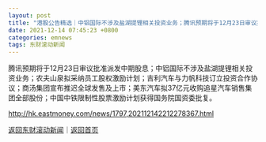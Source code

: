 ```yaml
---
layout: post
title: "港股公告精选｜中铝国际不涉及盐湖提锂相关投资业务；腾讯预期将于12月23日审议批准派发中期股息"
date: 2021-12-14 07:45:23 +0800
categories: emnews
tags: 东财滚动新闻
---
```


腾讯预期将于12月23日审议批准派发中期股息；中铝国际不涉及盐湖提锂相关投资业务；农夫山泉拟采纳员工股权激励计划；吉利汽车与力帆科技订立投资合作协议；商汤集团宣布推迟全球发售及上市；美东汽车拟37亿元收购追星汽车销售集团全部股份；中国中铁限制性股票激励计划获得国务院国资委批复。

<http://hk.eastmoney.com/news/1797,202112142212278367.html>

[返回东财滚动新闻](//finews.withounder.com/emnews/)｜[返回首页](//finews.withounder.com/)